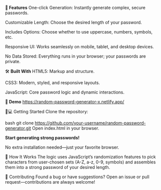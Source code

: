 **🚀 Features**
One-click Generation: Instantly generate complex, secure passwords.

Customizable Length: Choose the desired length of your password.

Includes Options: Choose whether to use uppercase, numbers, symbols, etc.

Responsive UI: Works seamlessly on mobile, tablet, and desktop devices.

No Data Stored: Everything runs in your browser; your passwords are private.


🛠️ **Built With**
HTML5: Markup and structure.

CSS3: Modern, styled, and responsive layouts.

JavaScript: Core password logic and dynamic interactions.


**📸 Demo**
 https://random-password-generator-x.netlify.app/
 
🧑💻 Getting Started
Clone the repository:

bash
git clone https://github.com/your-username/random-password-generator.git
Open index.html in your browser.

**Start generating strong passwords!**

No extra installation needed—just your favorite browser.

🧠 How It Works
The logic uses JavaScript’s randomization features to pick characters from user-chosen sets (A-Z, a-z, 0-9, symbols) and assembles them into a strong password of your desired length.

🤝 Contributing
Found a bug or have suggestions? Open an issue or pull request—contributions are always welcome!
